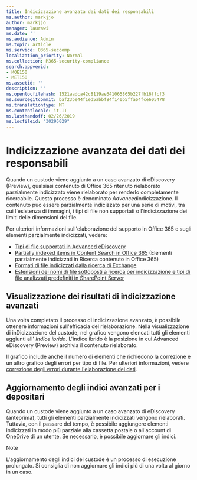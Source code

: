 ```yaml
---
title: Indicizzazione avanzata dei dati dei responsabili
ms.author: markjjo
author: markjjo
manager: laurawi
ms.date: ''
ms.audience: Admin
ms.topic: article
ms.service: O365-seccomp
localization_priority: Normal
ms.collection: M365-security-compliance
search.appverid:
- MOE150
- MET150
ms.assetid: ''
description: ''
ms.openlocfilehash: 1521aadca42c8119ae341065865b227fb16ffcf3
ms.sourcegitcommit: baf23be44f1ed5abbf84f140b5ffa64fce605478
ms.translationtype: MT
ms.contentlocale: it-IT
ms.lasthandoff: 02/26/2019
ms.locfileid: "30295029"
---
```

# <a name="advanced-indexing-of-custodian-data"></a>Indicizzazione avanzata dei dati dei responsabili

Quando un custode viene aggiunto a un caso avanzato di eDiscovery (Preview), qualsiasi contenuto di Office 365 ritenuto rielaborato parzialmente indicizzato viene rielaborato per renderlo completamente ricercabile.  Questo processo è denominato *Advanced*indicizzazione. Il contenuto può essere parzialmente indicizzato per una serie di motivi, tra cui l'esistenza di immagini, i tipi di file non supportati o l'indicizzazione dei limiti delle dimensioni dei file.

Per ulteriori informazioni sull'elaborazione del supporto in Office 365 e sugli elementi parzialmente indicizzati, vedere:

- [Tipi di file supportati in Advanced eDiscovery](supported-filetypes-ediscovery20.md)
- [Partially indexed items in Content Search in Office 365](https://docs.microsoft.com/en-us/office365/securitycompliance/partially-indexed-items-in-content-search) (Elementi parzialmente indicizzati in Ricerca contenuto in Office 365)
- [Formati di file indicizzati dalla ricerca di Exchange](https://docs.microsoft.com/en-us/exchange/file-formats-indexed-by-exchange-search-exchange-2013-help)
- [Estensioni dei nomi di file sottoposti a ricerca per indicizzazione e tipi di file analizzati predefiniti in SharePoint Server](https://docs.microsoft.com/en-us/SharePoint/technical-reference/default-crawled-file-name-extensions-and-parsed-file-types)

## <a name="viewing-advanced-indexing-results"></a>Visualizzazione dei risultati di indicizzazione avanzati

Una volta completato il processo di indicizzazione avanzato, è possibile ottenere informazioni sull'efficacia del rielaborazione.  Nella visualizzazione di inDicizzazione del custode, nel grafico vengono elencati tutti gli elementi aggiunti all' *Indice ibrido*.  L'indice ibrido è la posizione in cui Advanced eDiscovery (Preview) archivia il contenuto rielaborato.

Il grafico include anche il numero di elementi che richiedono la correzione e un altro grafico degli errori per tipo di file. Per ulteriori informazioni, vedere [correzione degli errori durante l'elaborazione dei dati](error-remediation.md).

## <a name="updating-advanced-indexes-for-custodians"></a>Aggiornamento degli indici avanzati per i depositari

Quando un custode viene aggiunto a un caso avanzato di eDiscovery (anteprima), tutti gli elementi parzialmente indicizzati vengono rielaborati. Tuttavia, con il passare del tempo, è possibile aggiungere elementi indicizzati in modo più parziale alla cassetta postale o all'account di OneDrive di un utente.  Se necessario, è possibile aggiornare gli indici.

> [!NOTE]
> L'aggiornamento degli indici del custode è un processo di esecuzione prolungato. Si consiglia di non aggiornare gli indici più di una volta al giorno in un caso.
